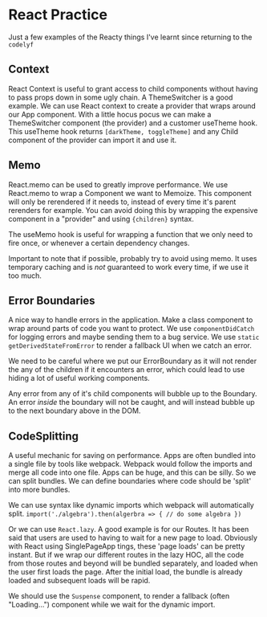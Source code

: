 # React Practice

Just a few examples of the Reacty things I've learnt since returning to the `codelyf`

## Context

React Context is useful to grant access to child components without having to pass props down in some ugly chain. 
A ThemeSwitcher is a good example. We can use React context to create a provider that wraps around our App component.
With a little hocus pocus we can make a ThemeSwitcher component (the provider) and a customer useTheme hook. This useTheme hook returns `[darkTheme, toggleTheme]` and any Child component of the provider can import it and use it.

## Memo

React.memo can be used to greatly improve performance. We use React.memo to wrap a Component we want to Memoize. This component will only be rerendered if it needs to, instead of every time it's parent rerenders for example. You can avoid doing this by wrapping the expensive component in a "provider" and using `{children}` syntax. 

The useMemo hook is useful for wrapping a function that we only need to fire once, or whenever a certain dependency changes.

Important to note that if possible, probably try to avoid using memo. It uses temporary caching and is _not_ guaranteed to work every time, if we use it too much.

## Error Boundaries

A nice way to handle errors in the application. Make a class component to wrap around parts of code you want to protect. We use `componentDidCatch` for logging errors and maybe sending them to a bug service. We use `static getDerivedStateFromError` to render a fallback UI when we catch an error. 

We need to be careful where we put our ErrorBoundary  as it will not render the any of the children if it encounters an error, which could lead to use hiding a lot of useful working components.

Any error from any of it's child components will bubble up to the Boundary. An error _inside_ the boundary will not be caught, and will instead bubble up to the next boundary above in the DOM. 

## CodeSplitting

A useful mechanic for saving on performance. Apps are often bundled into a single file by tools like webpack. Webpack would follow the imports and merge all code into one file. Apps can be huge, and this can be silly. So we can split bundles. We can define boundaries where code should be 'split' into more bundles. 

We can use syntax like dynamic imports which webpack will automatically split. `import('./algebra').then(algerbra => { // do some algebra })` 

Or we can use `React.lazy`. A good example is for our Routes. It has been said that users are used to having to wait for a new page to load. Obviously with React using SinglePageApp tings, these 'page loads' can be pretty instant. But if we wrap our different routes in the lazy HOC, all the code from those routes and beyond will be bundled separately, and loaded when the user first loads the page. After the initial load, the bundle is already loaded and subsequent loads will be rapid. 

We should use the `Suspense` component, to render a fallback (often "Loading...") component while we wait for the dynamic import.